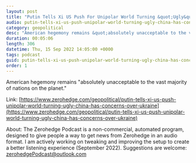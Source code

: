 ```yaml
---
layout: post
title: "Putin Tells Xi US Push For Unipolar World Turning &quot;Ugly&quot; - But China Has &quot;Concerns&quot; Over Ukraine"
audio: putin-tells-xi-us-push-unipolar-world-turning-ugly-china-has-concerns-over-ukraine-0
category: geopolitical
desc: "American hegemony remains &quot;absolutely unacceptable to the vast majority of nations on the planet.&quot;"
duration: 00:05:06
length: 306
datetime: Thu, 15 Sep 2022 14:05:00 +0000
tags: podcast
guid: putin-tells-xi-us-push-unipolar-world-turning-ugly-china-has-concerns-over-ukraine-0
order: 1
---
```

American hegemony remains &quot;absolutely unacceptable to the vast majority of nations on the planet.&quot;

Link: [https://www.zerohedge.com/geopolitical/putin-tells-xi-us-push-unipolar-world-turning-ugly-china-has-concerns-over-ukraine](https://www.zerohedge.com/geopolitical/putin-tells-xi-us-push-unipolar-world-turning-ugly-china-has-concerns-over-ukraine)

About: The Zerohedge Podcast is a non-commercial, automated program, designed to give people a way to get news from Zerohedge in an audio format.  I am actively working on tweaking and improving the setup to create a better listening experience (September 2022).  Suggestions are welcome: [zerohedgePodcast@outlook.com](mailto:zerohedgePodcast@outlook.com)